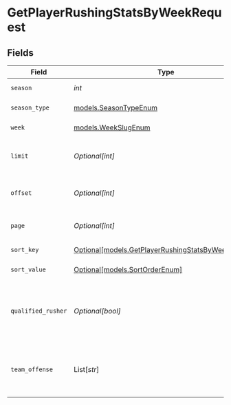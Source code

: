 # GetPlayerRushingStatsByWeekRequest


## Fields

| Field                                                                                                  | Type                                                                                                   | Required                                                                                               | Description                                                                                            | Example                                                                                                |
| ------------------------------------------------------------------------------------------------------ | ------------------------------------------------------------------------------------------------------ | ------------------------------------------------------------------------------------------------------ | ------------------------------------------------------------------------------------------------------ | ------------------------------------------------------------------------------------------------------ |
| `season`                                                                                               | *int*                                                                                                  | :heavy_check_mark:                                                                                     | Season year                                                                                            | 2025                                                                                                   |
| `season_type`                                                                                          | [models.SeasonTypeEnum](../models/seasontypeenum.md)                                                   | :heavy_check_mark:                                                                                     | Type of season                                                                                         | REG                                                                                                    |
| `week`                                                                                                 | [models.WeekSlugEnum](../models/weekslugenum.md)                                                       | :heavy_check_mark:                                                                                     | Week identifier                                                                                        |                                                                                                        |
| `limit`                                                                                                | *Optional[int]*                                                                                        | :heavy_minus_sign:                                                                                     | Maximum number of players to return                                                                    | 50                                                                                                     |
| `offset`                                                                                               | *Optional[int]*                                                                                        | :heavy_minus_sign:                                                                                     | Number of records to skip for pagination                                                               | 0                                                                                                      |
| `page`                                                                                                 | *Optional[int]*                                                                                        | :heavy_minus_sign:                                                                                     | Page number for pagination                                                                             | 1                                                                                                      |
| `sort_key`                                                                                             | [Optional[models.GetPlayerRushingStatsByWeekSortKey]](../models/getplayerrushingstatsbyweeksortkey.md) | :heavy_minus_sign:                                                                                     | Field to sort by                                                                                       | yds                                                                                                    |
| `sort_value`                                                                                           | [Optional[models.SortOrderEnum]](../models/sortorderenum.md)                                           | :heavy_minus_sign:                                                                                     | Sort direction                                                                                         | DESC                                                                                                   |
| `qualified_rusher`                                                                                     | *Optional[bool]*                                                                                       | :heavy_minus_sign:                                                                                     | Filter to only qualified rushers (minimum attempts threshold)                                          | false                                                                                                  |
| `team_offense`                                                                                         | List[*str*]                                                                                            | :heavy_minus_sign:                                                                                     | Filter by specific team IDs (supports multiple teams)                                                  | [<br/>"3900",<br/>"3200"<br/>]                                                                         |